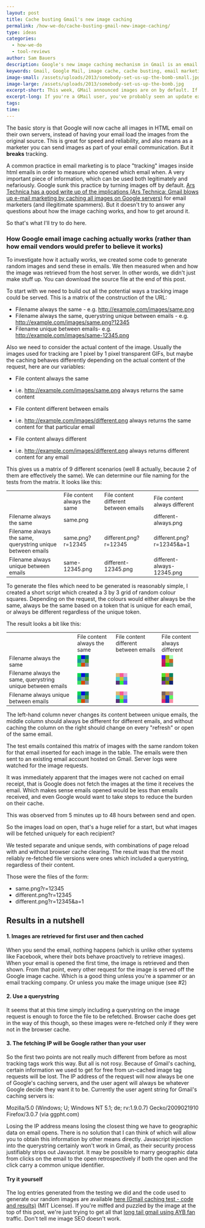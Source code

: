```yaml
---
layout: post
title: Cache busting Gmail's new image caching
permalink: /how-we-do/cache-busting-gmail-new-image-caching/
type: ideas
categories:
  - how-we-do
  - tool-reviews
author: Sam Bauers
description: Google's new image caching mechanism in Gmail is an email marketer's nightmare come true. Here's how to keep tracking your email opens in Gmail.
keywords: Gmail, Google Mail, image cache, cache busting, email marketing
image-small: /assets/uploads/2013/somebody-set-us-up-the-bomb-small.jpg
image-large: /assets/uploads/2013/somebody-set-us-up-the-bomb.jpg
excerpt-short: This week, GMail announced images are on by default. If you're a marketer, you might have seen some posts about how exciting this is that we can now track emails again. #fail
excerpt-long: If you're a GMail user, you've probably seen an update explaining that <a href="http://gmailblog.blogspot.com.au/2013/12/images-now-showing.html">images are now on by default</a>. If you're a marketer, you might have seen some posts saying how exciting this is that email companies can now start tracking email opens again. (Un)fortunately this is a bit of wishful thinking or misinformation.
tags:
time:
---
```


The basic story is that Google will now cache all images in HTML email on their own servers, instead of having your email load the images from the original source. This is great for speed and reliability, and also means as a marketer you can send images as part of your email communication. But it **breaks** tracking.

A common practice in email marketing is to place "tracking" images inside html emails in order to measure who opened which email when. A very important piece of information, which can be used both legitimately and nefariously. Google sunk this practice by turning images off by default. [Ars Technica has a good write up of the implications (Ars Technica: Gmail blows up e-mail marketing by caching all images on Google servers)](http://arstechnica.com/information-technology/2013/12/gmail-blows-up-e-mail-marketing-by-caching-all-images-on-google-servers/) for email marketers (and illegitimate spammers). But it doesn't try to answer any questions about how the image caching works, and how to get around it.

So that's what I'll try to do here.

### How Google email image caching actually works (rather than how email vendors would prefer to believe it works)

To investigate how it actually works, we created some code to generate random images and send these in emails. We then measured when and how the image was retrieved from the host server. In other words, we didn't just make stuff up. You can download the source file at the end of this post.

To start with we need to build out all the potential ways a tracking image could be served. This is a matrix of the construction of the URL:

- Filename always the same - e.g. http://example.com/images/same.png
- Filename always the same, querystring unique between emails - e.g. http://example.com/images/same.png?12345
- Filename unique between emails- e.g. http://example.com/images/same-12345.png

Also we need to consider the actual content of the image. Usually the images used for tracking are 1 pixel by 1 pixel transparent GIFs, but maybe the caching behaves differently depending on the actual content of the request, here are our variables:

- File content always the same
- i.e. http://example.com/images/same.png always returns the same content

- File content different between emails
- i.e. http://example.com/images/different.png always returns the same content for that particular email

- File content always different
- i.e. http://example.com/images/different.png always returns different content for any email

This gives us a matrix of 9 different scenarios (well 8 actually, because 2 of them are effectively the same). We can determine our file naming for the tests from the matrix. It looks like this:

<table class="table table-bordered matrix">
<tbody>
<tr>
	<td></td>
	<td>File content always the same</td>
	<td>File content different between emails</td>
	<td>File content always different</td>
</tr>
<tr>
	<td>Filename always the same</td>
	<td class="active text-center" colspan="2">same.png</td>
	<td class="active text-center">different-always.png</td>
</tr>
<tr>
	<td>Filename always the same, querystring unique between emails</td>
	<td class="active text-center">same.png?r=12345</td>
	<td class="active text-center">different.png?r=12345</td>
	<td class="active text-center">different.png?r=12345&amp;a=1</td>
</tr>
<tr>
	<td>Filename always unique between emails</td>
	<td class="active text-center">same-12345.png</td>
	<td class="active text-center">different-12345.png</td>
	<td class="active text-center">different-always-12345.png</td>
</tr>
</tbody>
</table>

To generate the files which need to be generated is reasonably simple, I created a short script which created a 3 by 3 grid of random colour squares. Depending on the request, the colours would either always be the same, always be the same based on a token that is unique for each email, or always be different regardless of the unique token.

The result looks a bit like this:

<table class="table table-bordered matrix">
<tbody>
<tr>
	<td></td>
	<td>File content always the same</td>
	<td>File content different between emails</td>
	<td>File content always different</td>
</tr>
<tr>
	<td>Filename always the same</td>
	<td class="active text-center" colspan="2"><img class="alignnone size-full wp-image-743" alt="same.png" src="/assets/uploads/2013/gmail-same.png" width="30" height="30"></td>
	<td class="active text-center"><img class="alignnone size-full wp-image-739" alt="different-always.png" src="/assets/uploads/2013/gmail-different-always-1.png" width="30" height="30"></td>
</tr>
<tr>
	<td>Filename always the same, querystring unique between emails</td>
	<td class="active text-center"><img class="alignnone size-full wp-image-743" alt="same.png?12345" src="/assets/uploads/2013/gmail-same.png" width="30" height="30"></td>
	<td class="active text-center"><img class="alignnone size-full wp-image-742" alt="different.png?r=12345" src="/assets/uploads/2013/gmail-different.png" width="30" height="30"></td>
	<td class="active text-center"><img class="alignnone size-full wp-image-742" alt="different.png?r=12345&amp;a=1" src="/assets/uploads/2013/gmail-different-always-2.png" width="30" height="30"></td>
</tr>
<tr>
	<td>Filename always unique between emails</td>
	<td class="active text-center"><img class="alignnone size-full wp-image-743" alt="same-12345.png" src="/assets/uploads/2013/gmail-same.png" width="30" height="30"></td>
	<td class="active text-center"><img class="alignnone size-full wp-image-742" alt="different-12345.png" src="/assets/uploads/2013/gmail-different.png" width="30" height="30"></td>
	<td class="active text-center"><img class="alignnone size-full wp-image-742" alt="different-always-12345.png" src="/assets/uploads/2013/gmail-different-always-3.png" width="30" height="30"></td>
</tr>
</tbody>
</table>

The left-hand column never changes its content between unique emails, the middle column should always be different for different emails, and without caching the column on the right should change on every "refresh" or open of the same email.

The test emails contained this matrix of images with the same random token for that email inserted for each image in the table. The emails were then sent to an existing email account hosted on Gmail. Server logs were watched for the image requests.

It was immediately apparent that the images were not cached on email receipt, that is Google does not fetch the images at the time it receives the email. Which makes sense emails opened would be less than emails received, and even Google would want to take steps to reduce the burden on their cache.

This was observed from 5 minutes up to 48 hours between send and open.

So the images load on open, that's a huge relief for a start, but what images will be fetched uniquely for each recipient?

We tested separate and unique sends, with combinations of page reload with and without browser cache clearing. The result was that the most reliably re-fetched file versions were ones which included a querystring, regardless of their content.

Those were the files of the form:

* same.png?r=12345
* different.png?r=12345
* different.png?r=12345&a=1

## Results in a nutshell

#### 1. Images are retrieved for first user and then cached

When you send the email, nothing happens (which is unlike other systems like Facebook, where their bots behave proactively to retrieve images). When your email is opened the first time, the image is retrieved and then shown. From that point, every other request for the image is served off the Google image cache. Which is a good thing unless you're a spammer or an email tracking company. Or unless you make the image unique (see #2)

#### 2. Use a querystring

It seems that at this time simply including a querystring on the image request is enough to force the file to be refetched. Browser cache does get in the way of this though, so these images were re-fetched only if they were not in the browser cache.

#### 3. The fetching IP will be Google rather than your user

So the first two points are not really much different from before as most tracking tags work this way. But all is not rosy. Because of Gmail's caching, certain information we used to get for free from un-cached image tag requests will be lost. The IP address of the request will now always be one of Google's caching servers, and the user agent will always be whatever Google decide they want it to be. Currently the user agent string for Gmail's caching servers is:

Mozilla/5.0 (Windows; U; Windows NT 5.1; de; rv:1.9.0.7) Gecko/2009021910 Firefox/3.0.7 (via ggpht.com)

Losing the IP address means losing the closest thing we have to geographic data on email opens. There is no solution that I can think of which will allow you to obtain this information by other means directly. Javascript injection into the querystring certainly won't work in Gmail, as their security process justifiably strips out Javascript. It may be possible to marry geographic data from clicks on the email to the open retrospectively if both the open and the click carry a common unique identifier.

#### Try it yourself

The log entries generated from the testing we did and the code used to generate our random images are available [here (Gmail caching test - code and results)](/assets/uploads/2013/gmail-caching-test.zip) (MIT License). If you're miffed and puzzled by the image at the top of this post, we're just trying to get all that [long tail gmail using AYB fan](http://en.wikipedia.org/wiki/All_your_base_are_belong_to_us) traffic. Don't tell me image SEO doesn't work.
